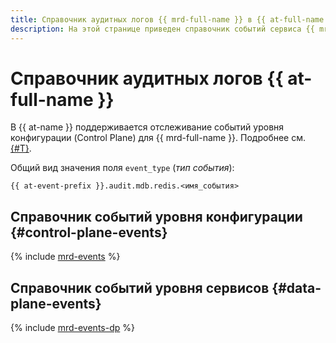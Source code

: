 ```yaml
---
title: Справочник аудитных логов {{ mrd-full-name }} в {{ at-full-name }}
description: На этой странице приведен справочник событий сервиса {{ mrd-name }}, отслеживаемых в {{ at-name }}.
---
```



# Справочник аудитных логов {{ at-full-name }}

В {{ at-name }} поддерживается отслеживание событий уровня конфигурации (Control Plane) для {{ mrd-full-name }}. Подробнее см. [{#T}](../audit-trails/concepts/format.md).

Общий вид значения поля `event_type` (_тип события_):

```text
{{ at-event-prefix }}.audit.mdb.redis.<имя_события>
```


## Справочник событий уровня конфигурации {#control-plane-events}

{% include [mrd-events](../_includes/audit-trails/events/mrd-events.md) %}


## Справочник событий уровня сервисов {#data-plane-events}

{% include [mrd-events-dp](../_includes/audit-trails/events/mrd-events-dp.md) %}